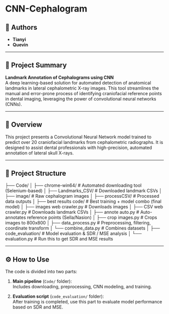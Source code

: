# CNN-Cephalogram

## 👥 Authors

- **Tianyi** 
- **Quevin** 

---

## 📝 Project Summary

**Landmark Annotation of Cephalograms using CNN**  
A deep learning-based solution for automated detection of anatomical landmarks in lateral cephalometric X-ray images. This tool streamlines the manual and error-prone process of identifying craniofacial reference points in dental imaging, leveraging the power of convolutional neural networks (CNNs).

---

## 📌 Overview

This project presents a Convolutional Neural Network model trained to predict over 20 craniofacial landmarks from cephalometric radiographs. It is designed to assist dental professionals with high-precision, automated annotation of lateral skull X-rays.

---

## 📁 Project Structure

├── Code/ │ ├── chrome-win64/ # Automated downloading tool (Selenium-based) │ ├── Landmarks_CSV/ # Downloaded landmark CSVs │ ├── image/ # Raw cephalogram images │ ├── processCSV/ # Processed data outputs │ ├── best results code/ # Best training + model combo (final model) │ ├── images web crawler.py # Downloads images │ ├── CSV web crawler.py # Downloads landmark CSVs │ ├── annote auto.py # Auto-annotates reference points (Sella/Nasion) │ ├── crop images.py # Crops images to 800x800 │ ├── data_process.py # Preprocessing, filtering, coordinate transform │ └── combine_data.py # Combines datasets │ ├── code_evaluation/ # Model evaluation & SDR / MSE analysis │ └── evaluation.py # Run this to get SDR and MSE results

---

## ⚙️ How to Use

The code is divided into two parts:

1. **Main pipeline** (`Code/` folder):  
   Includes downloading, preprocessing, CNN modeling, and training.

2. **Evaluation script** (`code_evaluation/` folder):  
   After training is completed, use this part to evaluate model performance based on SDR and MSE.
